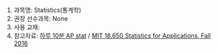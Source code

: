 1. 과목명: Statistics(통계학)
2. 권장 선수과목: None
3. 사용 교재: 
4. 참고자료: [하루 10분 AP stat](https://apcalculus.tistory.com/m/category/AP%20Statistics/%ED%95%98%EB%A3%A8%2010%EB%B6%84%20AP%20Stat.) / [MIT 18.650 Statistics for Applications, Fall 2016](https://www.youtube.com/watch?v=VPZD_aij8H0&list=PLUl4u3cNGP60uVBMaoNERc6knT_MgPKS0)

